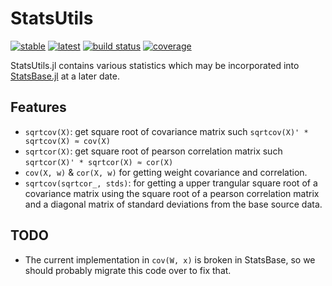 # StatsUtils
[![stable](https://img.shields.io/badge/docs-stable-blue.svg)](https://doc.invenia.ca/invenia/StatsUtils.jl/master)
[![latest](https://img.shields.io/badge/docs-latest-blue.svg)](https://doc.invenia.ca/invenia/StatsUtils.jl/master)
[![build status](https://gitlab.invenia.ca/invenia/StatsUtils.jl/badges/master/build.svg)](https://gitlab.invenia.ca/invenia/StatsUtils.jl/commits/master)
[![coverage](https://gitlab.invenia.ca/invenia/StatsUtils.jl/badges/master/coverage.svg)](https://gitlab.invenia.ca/invenia/StatsUtils.jl/commits/master)

StatsUtils.jl contains various statistics which may be incorporated into [StatsBase.jl](https://github.com/JuliaStats/StatsBase.jl) at a later date.

## Features

* `sqrtcov(X)`: get square root of covariance matrix such `sqrtcov(X)' * sqrtcov(X) ≈ cov(X)`
* `sqrtcor(X)`: get square root of pearson correlation matrix such `sqrtcor(X)' * sqrtcor(X) ≈ cor(X)`
* `cov(X, w)` & `cor(X, w)` for getting weight covariance and correlation.
* `sqrtcov(sqrtcor_, stds)`: for getting a upper trangular square root of a covariance matrix using the square root of a pearson correlation matrix and a diagonal matrix of standard deviations from the base source data.

## TODO

* The current implementation in `cov(W, x)` is broken in StatsBase, so we should probably migrate this code over to fix that.
